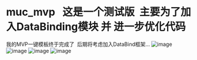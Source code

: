 # muc_mvp   这是一个测试版  主要为了加入DataBinding模块 并 进一步优化代码
我的MVP一键模板终于完成了  后期将考虑加入DataBind框架...
![image](https://github.com/goodluckforme/muc_mvp/blob/master/icon_MVP%E4%BD%BF%E7%94%A8%E7%A4%BA%E4%BE%8B.gif) 
![image](https://github.com/goodluckforme/muc_mvp/blob/master/icon_Template%E7%9B%AE%E5%BD%95%E7%BB%93%E6%9E%84.png) 
![image](https://github.com/goodluckforme/muc_mvp/blob/master/icon_activitys%E4%B8%8B%E6%A8%A1%E6%9D%BF.png) 
![image](https://github.com/goodluckforme/muc_mvp/blob/master/icon_%E6%A8%A1%E6%9D%BF%E6%A0%B9%E7%9B%AE%E5%BD%95.png) 
